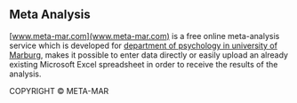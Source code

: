 ## Meta Analysis

[www.meta-mar.com](www.meta-mar.com) is a free online meta-analysis service which is developed for [department of psychology in university of Marburg](https://www.uni-marburg.de/fb04/team-christiansen/kj-pam), makes it possible to enter data directly or easily upload an already existing Microsoft Excel spreadsheet in order to receive the results of the analysis.


COPYRIGHT © META-MAR
